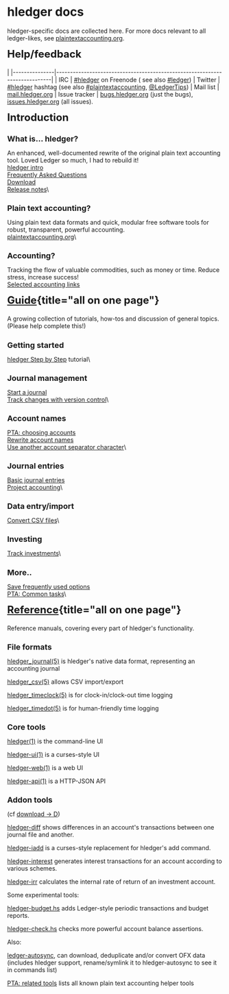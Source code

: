 # hledger docs

<style>
h2 { font-size:x-large; margin-top:0.5em; }
h3 { font-size:large; margin-bottom:0.2em; }
tr { border-top:thin solid #bbb; border-bottom:thin solid #bbb; vertical-align:top; }
td:nth-child(1) { padding-right:1em; white-space:nowrap; }
</style>

<div class="container">

hledger-specific docs are collected here. 
For more docs relevant to all ledger-likes, see [plaintextaccounting.org](http://plaintextaccounting.org).

## Help/feedback
|
|---------------|----------------------------------------------------------------------------|
| IRC           | [#hledger](http://irc.hledger.org) on Freenode (<!-- [chat log](http://ircbrowse.net/browse/hledger); --> see also [#ledger](http://webchat.freenode.net?channels=ledger&randomnick=1)) <!-- *Quick help and background chat.* --> <!-- *If you don't get an answer promptly, you can type `sm` to alert me, or leave the window open and check back later.* -->
| Twitter       | [#hledger](https://twitter.com/search?q=%23hledger&src=typd&f=realtime) hashtag (see also [#plaintextaccounting](https://twitter.com/search?q=%23plaintextaccounting&src=typd&f=realtime), <a href="https://twitter.com/ledgertips">@LedgerTips</a>) <!-- *Social!* -->
| Mail list     | [mail.hledger.org](http://mail.hledger.org) <!-- *Slightly less quick, more eyeballs.* -->
| Issue tracker | [bugs.hledger.org](http://bugs.hledger.org) (just the bugs), [issues.hledger.org](http://issues.hledger.org) (all issues). <!-- *Always check here.* --> <!-- *Bug reports are welcome.* -->
<!-- | hledger-web demo&nbsp;&nbsp; | [demo.hledger.org](http://demo.hledger.org) -->
<!-- | hledger-web on Sandstorm&nbsp;&nbsp; | [hledger-web app](https://apps.sandstorm.io/app/8x12h6p0x0nrzk73hfq6zh2jxtgyzzcty7qsatkg7jfg2mzw5n90), [issues](https://github.com/simonmichael/hledger/issues?utf8=✓&q=label%3A%22platform%3A%20sandstorm%22%20) -->
<!-- | hledger-api demo        | <\!-- [demo.hledger.org/api](http://demo.hledger.org/api/swagger.json), -\-> [in swagger editor](http://editor.swagger.io/#/?import=demo.hledger.org/api/swagger.json&no-proxy) -->

<div class="row">

<div class="col-sm-3">

## Introduction

### What is... hledger?
An enhanced, well-documented rewrite of the original plain text accounting tool.
Loved Ledger so much, I had to rebuild it!\
[hledger intro](http://hledger.org)\
[Frequently Asked Questions](faq.html)\
[Download](download.html)\
[Release notes](release-notes.html)\


### Plain text accounting?
Using plain text data formats and quick, modular free software tools
for robust, transparent, powerful accounting.\
[plaintextaccounting.org](http://plaintextaccounting.org)\


### Accounting?
Tracking the flow of valuable commodities, such as money or time.
Reduce stress, increase success!\
[Selected accounting links](more-docs.html#accounting)


</div>



<div class="col-sm-3">

## [Guide](guide.html){title="all on one page"}

A growing collection of tutorials, how-tos and discussion of general topics.
(Please help complete this!)

### Getting started

[hledger Step by Step](step-by-step.html) tutorial\


### Journal management

[Start a journal](start-journal.html)\
[Track changes with version control](version-control.html)\


### Account names

[PTA: choosing accounts](http://plaintextaccounting.org/#choosing-accounts)\
[Rewrite account names](account-aliases.html)\
[Use another account separator character](account-separator.html)\


### Journal entries

[Basic journal entries](entries.html)\
[Project accounting](project-accounting.html)\


### Data entry/import

[Convert CSV files](csv-import.html)\


### Investing

[Track investments](investments.html)\


### More..

[Save frequently used options](argfiles.html)\
[PTA: Common tasks](http://plaintextaccounting.org/#common-tasks)\

</div>



<div class="col-sm-3">

## [Reference](manual.html){title="all on one page"}

Reference manuals, covering every part of hledger's functionality.

### File formats

[hledger_journal(5)](journal.html)
is hledger's native data format, representing an accounting journal

[hledger_csv(5)](csv.html)
allows CSV import/export

[hledger_timeclock(5)](timeclock.html)
is for clock-in/clock-out time logging

[hledger_timedot(5)](timedot.html)
is for human-friendly time logging

### Core tools

[hledger(1)](hledger.html)
is the command-line UI

[hledger-ui(1)](hledger-ui.html)
is a curses-style UI

[hledger-web(1)](hledger-web.html)
is a web UI

[hledger-api(1)](hledger-api.html)
is a HTTP-JSON API

### Addon tools

(cf [download -> D](download.html#d))

[hledger-diff](http://hackage.haskell.org/package/hledger-diff)
shows differences in an account's transactions between one journal file and another.

[hledger-iadd](http://hackage.haskell.org/package/hledger-iadd)
is a curses-style replacement for hledger's add command. 

[hledger-interest](http://hackage.haskell.org/package/hledger-interest)
generates interest transactions for an account according to various schemes. 

[hledger-irr](http://hackage.haskell.org/package/hledger-irr)
calculates the internal rate of return of an investment account.

Some experimental tools:

[hledger-budget.hs](https://github.com/simonmichael/hledger/blob/master/bin/hledger-budget.hs#L10)
adds Ledger-style periodic transactions and budget reports.

[hledger-check.hs](https://github.com/simonmichael/hledger/blob/master/bin/hledger-check.hs)
checks more powerful account balance assertions.

Also:

[ledger-autosync](https://pypi.python.org/pypi/ledger-autosync),
can download, deduplicate and/or convert OFX data (includes hledger support, 
rename/symlink it to hledger-autosync to see it in commands list)

[PTA: related tools](http://plaintextaccounting.org/#related-tools)
lists all known plain text accounting helper tools


</div> <!-- col -->

</div> <!-- row -->
</div> <!-- container -->

<!-- For more docs relevant to all ledger-likes, see also [plaintextaccounting.org](http://plaintextaccounting.org)  -->

